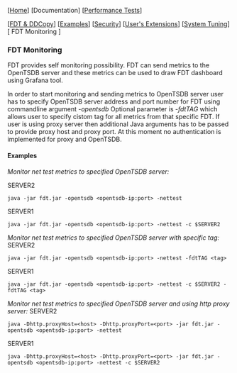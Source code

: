[[Home](index.md)]   [Documentation]  [[Performance Tests](perf-disk-to-disk.md)]

[[FDT & DDCopy](doc-fdt-ddcopy.md)]   [[Examples](doc-examples.md)]   [[Security](doc-security.md)]   [[User's Extensions](doc-user-extensions.md)]    [[System Tuning](doc-system-tuning.md)]    [ FDT Monitoring ]

### FDT Monitoring
FDT provides self monitoring possibility. FDT can send metrics to the OpenTSDB server and these metrics can be used to draw FDT dashboard using Grafana tool.

In order to start monitoring and sending metrics to OpenTSDB server user has to specify OpenTSDB server address and port number for FDT using commandline argument *-opentsdb*
Optional parameter is *-fdtTAG* which allows user to specify cistom tag for all metrics from that specific FDT.
If user is using proxy server then additional Java arguments has to be passed to provide proxy host and proxy port. 
At this moment no authentication is implemented for proxy and OpenTSDB.

#### Examples

*Monitor net test metrics to specified OpenTSDB server:*

SERVER2
```
java -jar fdt.jar -opentsdb <opentsdb-ip:port> -nettest
```
SERVER1
```
java -jar fdt.jar -opentsdb <opentsdb-ip:port> -nettest -c $SERVER2
```
*Monitor net test metrics to specified OpenTSDB server with specific tag:*
SERVER2
```
java -jar fdt.jar -opentsdb <opentsdb-ip:port> -nettest -fdtTAG <tag>
```
SERVER1
```
java -jar fdt.jar -opentsdb <opentsdb-ip:port> -nettest -c $SERVER2 -fdtTAG <tag>
```
*Monitor net test metrics to specified OpenTSDB server and using http proxy server:*
SERVER2
```
java -Dhttp.proxyHost=<host> -Dhttp.proxyPort=<port> -jar fdt.jar -opentsdb <opentsdb-ip:port> -nettest
```
SERVER1
```
java -Dhttp.proxyHost=<host> -Dhttp.proxyPort=<port> -jar fdt.jar -opentsdb <opentsdb-ip:port> -nettest -c $SERVER2
```
